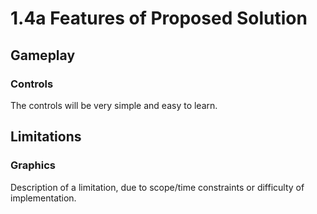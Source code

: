 # 1.4a Features of Proposed Solution

## Gameplay

### Controls

The controls will be very simple and easy to learn.&#x20;

## Limitations

### Graphics

Description of a limitation, due to scope/time constraints or difficulty of implementation.
